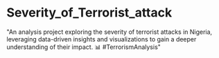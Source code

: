 # Severity_of_Terrorist_attack
"An analysis project exploring the severity of terrorist attacks in Nigeria, leveraging data-driven insights and visualizations to gain a deeper understanding of their impact. 📊 #TerrorismAnalysis"
